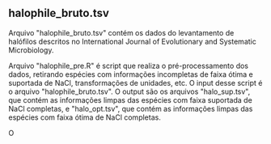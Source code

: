 ## halophile_bruto.tsv
Arquivo "halophile_bruto.tsv" contém os dados do levantamento de halófilos descritos no International Journal of Evolutionary and Systematic Microbiology.


Arquivo "halophile_pre.R" é script que realiza o pré-processamento dos dados, retirando espécies com informações incompletas de faixa ótima e suportada de NaCl, transformações de unidades, etc.
O input desse script é o arquivo "halophile_bruto.tsv". O output são os arquivos "halo_sup.tsv", que contém as informações limpas das espécies com faixa suportada de NaCl completas, e "halo_opt.tsv", que contém as informações limpas das espécies com faixa ótima de NaCl completas.


O 
